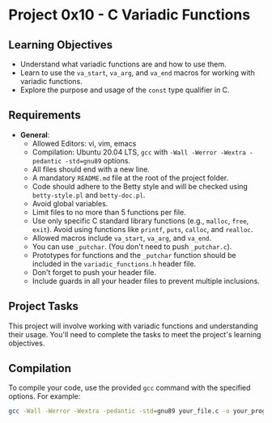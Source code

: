 # Project 0x10 - C Variadic Functions

## Learning Objectives

- Understand what variadic functions are and how to use them.
- Learn to use the `va_start`, `va_arg`, and `va_end` macros for working with variadic functions.
- Explore the purpose and usage of the `const` type qualifier in C.

## Requirements

- **General**:
  - Allowed Editors: vi, vim, emacs
  - Compilation: Ubuntu 20.04 LTS, `gcc` with `-Wall -Werror -Wextra -pedantic -std=gnu89` options.
  - All files should end with a new line.
  - A mandatory `README.md` file at the root of the project folder.
  - Code should adhere to the Betty style and will be checked using `betty-style.pl` and `betty-doc.pl`.
  - Avoid global variables.
  - Limit files to no more than 5 functions per file.
  - Use only specific C standard library functions (e.g., `malloc`, `free`, `exit`). Avoid using functions like `printf`, `puts`, `calloc`, and `realloc`.
  - Allowed macros include `va_start`, `va_arg`, and `va_end`.
  - You can use `_putchar`. (You don't need to push `_putchar.c`).
  - Prototypes for functions and the `_putchar` function should be included in the `variadic_functions.h` header file.
  - Don't forget to push your header file.
  - Include guards in all your header files to prevent multiple inclusions.

## Project Tasks

This project will involve working with variadic functions and understanding their usage. You'll need to complete the tasks to meet the project's learning objectives.

## Compilation

To compile your code, use the provided `gcc` command with the specified options. For example:

```bash
gcc -Wall -Werror -Wextra -pedantic -std=gnu89 your_file.c -o your_program

